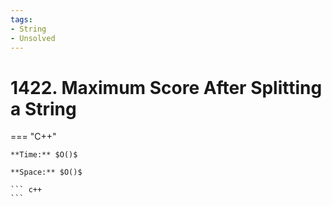```yaml
---
tags:
- String
- Unsolved
---
```



# 1422. Maximum Score After Splitting a String

=== "C++"

    **Time:** $O()$

    **Space:** $O()$

    ``` c++
    ```